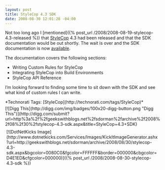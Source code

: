 ```yaml
---
layout: post
title: StyleCop 4.3 SDK
date: 2008-08-30 12:01:28 -04:00
---
```


Not too long ago I [mentioned]({% post_url /2008/2008-08-19-stylecop-4.3-released %}) that [StyleCop](http://code.msdn.microsoft.com/sourceanalysis) 4.3 had been released and that the SDK documentation would be out shortly. The wait is over and the SDK documentation is now [available](https://code.msdn.microsoft.com/Release/ProjectReleases.aspx?ProjectName=sourceanalysis&ReleaseId=1425).

The documentation covers the following sections:

*   Writing Custom Rules for StyleCop
*   Integrating StyleCop into Build Environments
*   StyleCop API Reference  

I’m looking forward to finding some time to sit down with the SDK and see what kind of custom rules I can write.
  <div style="padding-bottom: 0px; margin: 0px; padding-left: 0px; padding-right: 0px; display: inline; float: none; padding-top: 0px" id="scid:0767317B-992E-4b12-91E0-4F059A8CECA8:b3d41615-ee55-4c56-880c-5282139d310c" class="wlWriterSmartContent">*Technorati Tags: [StyleCop](http://technorati.com/tags/StyleCop)*</div><div class="wlWriterHeaderFooter" style="text-align:left; margin:0px; padding:4px 0px 4px 0px;">[![Digg This](http://digg.com/img/badges/100x20-digg-button.png "Digg This")](http://digg.com/submit?url=http%3a%2f%2fgeekswithblogs.net%2fsdorman%2farchive%2f2008%2f08%2f30%2fstylecop-4.3-sdk.aspx&title=StyleCop+4.3+SDK)</div><div class="wlWriterHeaderFooter" style="text-align:left; margin:0px; padding:4px 4px 4px 4px;">[![DotNetKicks Image](http://www.dotnetkicks.com/Services/Images/KickItImageGenerator.ashx?url=http://geekswithblogs.net/sdorman/archive/2008/08/30/stylecop-4.3-sdk.aspx&bgcolor=0080C0&fgcolor=FFFFFF&border=000000&cbgcolor=D4E1ED&cfgcolor=000000)]({% post_url /2008/2008-08-30-stylecop-4.3-sdk %})</div>
